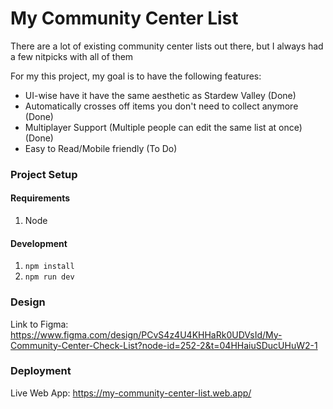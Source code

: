 # My Community Center List

There are a lot of existing community center lists out there, but I always had a few nitpicks with all of them

For my this project, my goal is to have the following features:

- UI-wise have it have the same aesthetic as Stardew Valley (Done)
- Automatically crosses off items you don't need to collect anymore (Done)
- Multiplayer Support (Multiple people can edit the same list at once) (Done)
- Easy to Read/Mobile friendly (To Do)

### Project Setup

#### Requirements

1. Node

#### Development

1. `npm install`
2. `npm run dev`

### Design

Link to Figma:
https://www.figma.com/design/PCvS4z4U4KHHaRk0UDVsId/My-Community-Center-Check-List?node-id=252-2&t=04HHaiuSDucUHuW2-1

### Deployment

Live Web App:
https://my-community-center-list.web.app/
